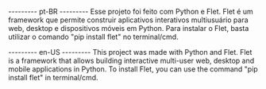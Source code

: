 --------- pt-BR ---------
Esse projeto foi feito com Python e Flet.
Flet é um framework que permite construir aplicativos interativos multiusuário para web, desktop e 
dispositivos móveis em Python.
Para instalar o Flet, basta utilizar o comando "pip install flet" no terminal/cmd.

--------- en-US ---------
This project was made with Python and Flet.
Flet is a framework that allows building interactive multi-user web, desktop and mobile applications 
in Python.
To install Flet, you can use the command "pip install flet" in terminal/cmd.
